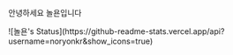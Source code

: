 안녕하세요 놀욘입니다
<p>
![놀욘's Status](https://github-readme-stats.vercel.app/api?username=noryonkr&show_icons=true)
